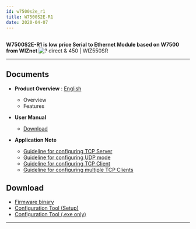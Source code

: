 ```yaml
---
id: w7500s2e_r1
title: W7500S2E-R1
date: 2020-04-07
---
```


## 

**W7500S2E-R1 is low price Serial to Ethernet Module based on W7500 from WIZnet** ![? direct & 450 | WIZ550SR](/img/products/w5500s2e-z1/500k_w7500s2e_r1.jpg)

-----

## Documents

- **Product Overview** :
  [English](./Overview-EN.md)
    - Overview
    - Features

- **User Manual**
  - <a href="https://d3cmhcsnvv7jc.cloudfront.net/docs/img/products/w5500s2e-z1/w7500s2e-user-manual-v13.pdf" target="_blank">Download</a>

- **Application Note**
    - <a href="https://d3cmhcsnvv7jc.cloudfront.net/docs/img/products/w5500s2e-z1/guideline_for_configure_the_s2e_as_tcp_server_by_mcu_v1.1.zip" target="_blank">Guideline for configuring TCP Server</a>
    - <a href="https://d3cmhcsnvv7jc.cloudfront.net/docs/img/products/w5500s2e-z1/guideline_for_configuring_the_s2e_into_udp_mode_by_mcu_v1.1.zip" target="_blank">Guideline for configuring UDP mode</a>
    - <a href="https://d3cmhcsnvv7jc.cloudfront.net/docs/img/products/w5500s2e-z1/guideline_for_configure_the_s2e_as_tcp_client_by_mcu_v1.1.zip" target="_blank">Guideline for configuring TCP Client</a>
    - <a href="https://d3cmhcsnvv7jc.cloudfront.net/docs/img/products/w5500s2e-z1/guideline_for_configuring_the_s2e_as_multiple_tcp_clients_by_mcu_v1.0_.pdf" target="_blank">Guideline for configuring multiple TCP Clients</a>

## Download
  
  - <a href="https://d3cmhcsnvv7jc.cloudfront.net/docs/img/products/w5500s2e-z1/w7500s2e-app-r1-v2.9.zip" target="_blank">Firmware binary</a>
  - <a href="https://d3cmhcsnvv7jc.cloudfront.net/docs/img/products/w5500s2e-z1/wizs2e_configtool_v1.0.1.3_setup.zip" target="_blank">Configuration Tool (Setup)</a>
  - <a href="https://d3cmhcsnvv7jc.cloudfront.net/docs/img/products/w5500s2e-z1/wizs2e_configtool_v1.0.1.3.zip" target="_blank">Configuration Tool (.exe only)</a>

-----